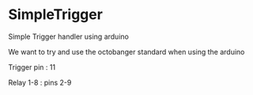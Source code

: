 # SimpleTrigger
Simple Trigger handler using arduino

We want to try and use the octobanger standard when using the arduino

Trigger pin : 11

Relay 1-8 : pins 2-9
